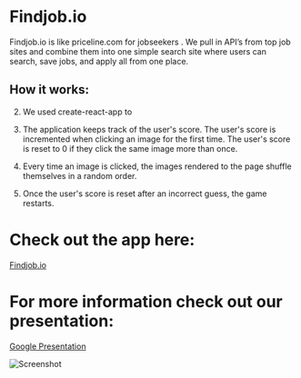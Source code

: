 # Findjob.io

Findjob.io is like priceline.com for jobseekers . We pull in API’s from top job sites and combine them into one simple search site where users can search, save jobs, and apply all from one place. 

## How it works:

2. We used create-react-app to 

3. The application keeps track of the user's score. The user's score is incremented when clicking an image for the first time. The user's score is reset to 0 if they click the same image more than once.

4. Every time an image is clicked, the images rendered to the page shuffle themselves in a random order.

5. Once the user's score is reset after an incorrect guess, the game restarts.

# Check out the app here:
[Findjob.io](https://nameless-ocean-71188.herokuapp.com/)

# For more information check out our presentation:
[Google Presentation](https://docs.google.com/presentation/d/1y3bOhJGm6MEJRMJuaAeyWJDNWRE9nxKlrEuitiA2jWw/edit?usp=sharing)

![Screenshot](https://raw.githubusercontent.com/liftoffsbc/findjoc/master/client/src/img/screenshot.png)




